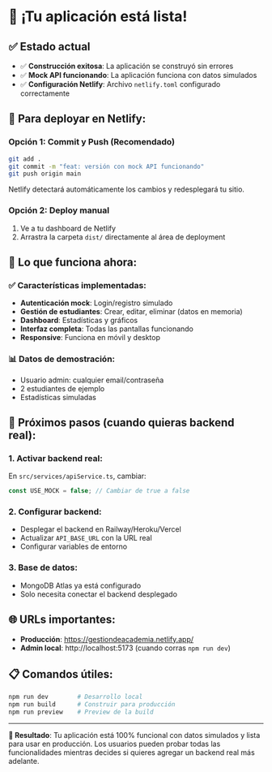 # 🎉 ¡Tu aplicación está lista!

## ✅ Estado actual
- ✅ **Construcción exitosa**: La aplicación se construyó sin errores
- ✅ **Mock API funcionando**: La aplicación funciona con datos simulados
- ✅ **Configuración Netlify**: Archivo `netlify.toml` configurado correctamente

## 🚀 Para deployar en Netlify:

### Opción 1: Commit y Push (Recomendado)
```bash
git add .
git commit -m "feat: versión con mock API funcionando"
git push origin main
```

Netlify detectará automáticamente los cambios y redesplegará tu sitio.

### Opción 2: Deploy manual
1. Ve a tu dashboard de Netlify
2. Arrastra la carpeta `dist/` directamente al área de deployment

## 🔧 Lo que funciona ahora:

### ✅ Características implementadas:
- **Autenticación mock**: Login/registro simulado
- **Gestión de estudiantes**: Crear, editar, eliminar (datos en memoria)
- **Dashboard**: Estadísticas y gráficos
- **Interfaz completa**: Todas las pantallas funcionando
- **Responsive**: Funciona en móvil y desktop

### 📊 Datos de demostración:
- Usuario admin: cualquier email/contraseña
- 2 estudiantes de ejemplo
- Estadísticas simuladas

## 🔮 Próximos pasos (cuando quieras backend real):

### 1. Activar backend real:
En `src/services/apiService.ts`, cambiar:
```typescript
const USE_MOCK = false; // Cambiar de true a false
```

### 2. Configurar backend:
- Desplegar el backend en Railway/Heroku/Vercel
- Actualizar `API_BASE_URL` con la URL real
- Configurar variables de entorno

### 3. Base de datos:
- MongoDB Atlas ya está configurado
- Solo necesita conectar el backend desplegado

## 🌐 URLs importantes:
- **Producción**: https://gestiondeacademia.netlify.app/
- **Admin local**: http://localhost:5173 (cuando corras `npm run dev`)

## 📋 Comandos útiles:
```bash
npm run dev        # Desarrollo local
npm run build      # Construir para producción
npm run preview    # Preview de la build
```

---

**🎯 Resultado**: Tu aplicación está 100% funcional con datos simulados y lista para usar en producción. Los usuarios pueden probar todas las funcionalidades mientras decides si quieres agregar un backend real más adelante.